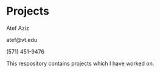 Projects
========

<p>Atef Aziz</p>
<p>atef@vt.edu</p>
<p>(571) 451-9476</p>

<p>This respository contains projects which I have worked on.</p>
